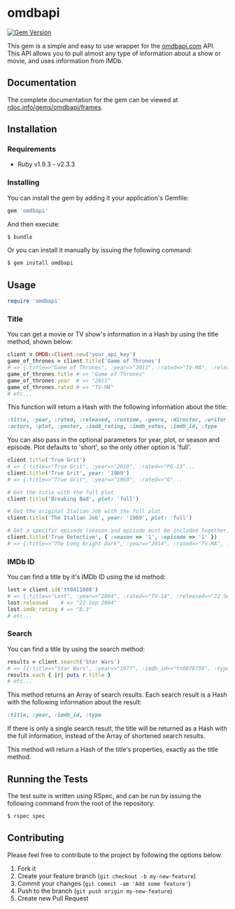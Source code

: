 # omdbapi

[![Gem Version](https://badge.fury.io/rb/omdbapi.png)](http://badge.fury.io/rb/omdbapi)

This gem is a simple and easy to use wrapper for the [omdbapi.com](http://omdbapi.com/) API. This API allows you to pull almost any type of information about a show or movie, and uses information from IMDb. 

## Documentation

The complete documentation for the gem can be viewed at [rdoc.info/gems/omdbapi/frames](http://rdoc.info/gems/omdbapi/frames).

## Installation

### Requirements

* Ruby v1.9.3 - v2.3.3

### Installing

You can install the gem by adding it your application's Gemfile:

```ruby
gem 'omdbapi'
```

And then execute:

```bash
$ bundle
```

Or you can install it manually by issuing the following command:

```bash
$ gem install omdbapi
```

## Usage

```ruby
require 'omdbapi'
```
### Title

You can get a movie or TV show's information in a Hash by using the title method, shown below:

```ruby
client = OMDB::Client.new('your_api_key')
game_of_thrones = client.title('Game of Thrones')
# => {:title=>"Game of Thrones", :year=>"2011", :rated=>"TV-MA", :released=>"17 Apr 2011", :runtime=>"1 h", :genre=>"Adventure, Drama, Fantasy", :director=>"N/A", :writer=>"David Benioff, D.B. Weiss", :actors=>"Peter Dinklage, Lena Headey, Maisie Williams, Emilia Clarke", :plot=>"Seven noble families fight for control of the mythical land of Westeros.", :poster=>"http://ia.media-imdb.com/images/M/MV5BNTY2MzAxNzM0Ml5BMl5BanBnXkFtZTcwNDA0MDkxOQ@@._V1_SX300.jpg", :imdb_rating=>"9.4", :imdb_votes=>"382,638", :imdb_id=>"tt0944947", :type=>"series", :response=>"True"} 
game_of_thrones.title # => "Game of Thrones"
game_of_thrones.year  # => "2011"
game_of_thrones.rated # => "TV-MA"
# etc...
```

This function will return a Hash with the following information about the title:

```ruby
:title, :year, :rated, :released, :runtime, :genre, :director, :writer, 
:actors, :plot, :poster, :imdb_rating, :imdb_votes, :imdb_id, :type
```

You can also pass in the optional parameters for year, plot, or season and episode. Plot defaults to 'short', so the only other option is 'full'.

```ruby
client.title('True Grit')
# => {:title=>"True Grit", :year=>"2010", :rated=>"PG-13"...
client.title('True Grit', year: '1969')
# => {:title=>"True Grit", :year=>"1969", :rated=>"G"...

# Get the title with the full plot
client.title('Breaking Bad', plot: 'full')

# Get the original Italian Job with the full plot
client.title('The Italian Job', year: '1969', plot: 'full')

# Get a specific episode (season and episode must be included together)
client.title('True Detective', { :season => '1', :episode => '1' })
# => {:title=>"The Long Bright Dark", :year=>"2014", :rated=>"TV-MA", :released=>"12 Jan 2014", :season=>"1", :episode=>"1", :runtime=>"58 min", :genre=>"Crime, Drama, Mystery", :director=>"Cary Fukunaga", :writer=>"Nic Pizzolatto (created by), Nic Pizzolatto", :actors=>"Matthew McConaughey, Woody Harrelson, Michelle Monaghan, Michael Potts", :plot=>"In 2012, former detective partners, Rust Cohle and Martin Hart recap one of their very first cases together involving a serial killer, back in 1995.", :language=>"English", :country=>"USA", :awards=>"N/A", :poster=>"http://ia.media-imdb.com/images/M/MV5BMTY5NjA2MjEyN15BMl5BanBnXkFtZTgwNzU2MjQ4MDE@._V1_SX300.jpg", :metascore=>"N/A", :imdb_rating=>"8.9", :imdb_votes=>"8282", :imdb_id=>"tt2657398", :series_id=>"tt2356777", :type=>"episode", :response=>"True"}
```

### IMDb ID

You can find a title by it's IMDb ID using the id method:

```ruby
lost = client.id('tt0411008')
# => {:title=>"Lost", :year=>"2004", :rated=>"TV-14", :released=>"22 Sep 2004", :runtime=>"42 min", :genre=>"Adventure, Drama, Fantasy, Mystery, Sci-Fi, Thriller", :director=>"N/A", :writer=>"J.J. Abrams, Jeffrey Lieber", :actors=>"Matthew Fox, Jorge Garcia, Evangeline Lilly, Naveen Andrews", :plot=>"The survivors of a plane crash are forced to live with each other on a remote island, a dangerous new world that poses unique threats of its own.", :poster=>"http://ia.media-imdb.com/images/M/MV5BMjA3NzMyMzU1MV5BMl5BanBnXkFtZTcwNjc1ODUwMg@@._V1_SX300.jpg", :imdb_rating=>"8.3", :imdb_votes=>"160,182", :imdb_id=>"tt0411008", :type=>"series", :response=>"True"} 
lost.released    # => "22 Sep 2004"
lost.imdb_rating # => "8.3"
# etc...
```

### Search

You can find a title by using the search method:

```ruby
results = client.search('Star Wars')
# => [{:title=>"Star Wars", :year=>"1977", :imdb_id=>"tt0076759", :type=>"movie"}, {:title=>"Star Wars: Episode V - The Empire Strikes Back", :year=>"1980", :imdb_id=>"tt0080684", :type=>"movie"}, {:title=>"Star Wars: Episode VI - Return of the Jedi", :year=>"1983", :imdb_id=>"tt0086190", :type=>"movie"}, {:title=>"Star Wars: Episode I - The Phantom Menace", :year=>"1999", :imdb_id=>"tt0120915", :type=>"movie"}, {:title=>"Star Wars: Episode III - Revenge of the Sith", :year=>"2005", :imdb_id=>"tt0121766", :type=>"movie"}, {:title=>"Star Wars: Episode II - Attack of the Clones", :year=>"2002", :imdb_id=>"tt0121765", :type=>"movie"}, {:title=>"Star Wars: The Clone Wars", :year=>"2008", :imdb_id=>"tt1185834", :type=>"movie"}, {:title=>"Star Wars: Clone Wars", :year=>"2003", :imdb_id=>"tt0361243", :type=>"series"}, {:title=>"Star Wars: The Clone Wars", :year=>"2008", :imdb_id=>"tt0458290", :type=>"series"}, {:title=>"The Star Wars Holiday Special", :year=>"1978", :imdb_id=>"tt0193524", :type=>"movie"}]
results.each { |r| puts r.title }
# etc...
```

This method returns an Array of search results. Each search result is a Hash with the following information about the result:

```ruby
:title, :year, :imdb_id, :type
```

If there is only a single search result, the title will be returned as a Hash with the full information, instead of the Array of shortened search results.


This method will return a Hash of the title's properties, exactly as the title method.

## Running the Tests

The test suite is written using RSpec, and can be run by issuing the following command from the root of the repository:

```bash
$ rspec spec
```

## Contributing

Please feel free to contribute to the project by following the options below.

1. Fork it
2. Create your feature branch (`git checkout -b my-new-feature`)
3. Commit your changes (`git commit -am 'Add some feature'`)
4. Push to the branch (`git push origin my-new-feature`)
5. Create new Pull Request
